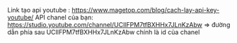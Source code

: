 Link tạo api youtube : https://www.magetop.com/blog/cach-lay-api-key-youtube/
API chanel của bạn: https://studio.youtube.com/channel/UCIlFPM7tfBXHHx7JLnKzAbw => đường dẫn phía sau UCIlFPM7tfBXHHx7JLnKzAbw chính là id của chanel 

